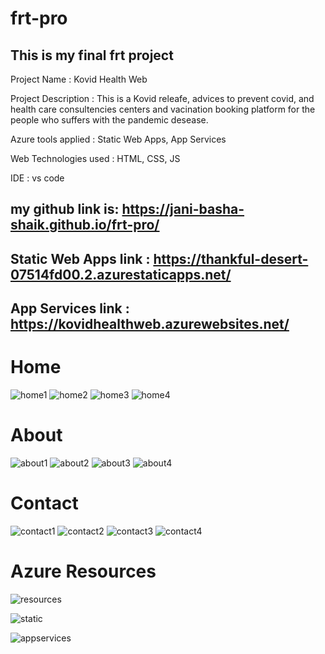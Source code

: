 # frt-pro
## This is my final frt project

Project Name : Kovid Health Web

Project Description : This is a Kovid releafe, advices to prevent covid, and health care consultencies centers and vacination booking platform for the people who suffers with the pandemic desease. 

Azure tools applied : Static Web Apps, App Services

Web Technologies used : HTML, CSS, JS

IDE : vs code

## my github link is: https://jani-basha-shaik.github.io/frt-pro/
## Static Web Apps link : https://thankful-desert-07514fd00.2.azurestaticapps.net/ 
## App Services link : https://kovidhealthweb.azurewebsites.net/


# Home
![home1](https://user-images.githubusercontent.com/116842043/200817031-d5dbd213-5ea2-44dc-b468-2bf22508504b.png)
![home2](https://user-images.githubusercontent.com/116842043/200817049-a07f35d8-964a-4451-9326-1a7f571871ba.png)
![home3](https://user-images.githubusercontent.com/116842043/200817057-c784ce1f-4960-48d5-91ab-2b7f8cc91560.png)
![home4](https://user-images.githubusercontent.com/116842043/200817066-1e5abc4c-8c6f-4b48-900c-b8494ee84f3f.png)

# About
![about1](https://user-images.githubusercontent.com/116842043/200817395-17b3eef3-86a6-40ff-aad8-64c617738464.png)
![about2](https://user-images.githubusercontent.com/116842043/200817393-d031b20e-b4c0-4546-95bc-2160ab5d7303.png)
![about3](https://user-images.githubusercontent.com/116842043/200817394-3ad2c679-c9cf-4bc0-8323-3402fd6f3f2f.png)
![about4](https://user-images.githubusercontent.com/116842043/200817396-1efb0f90-3c61-49c1-9293-fa5eba105fbd.png)

# Contact
![contact1](https://user-images.githubusercontent.com/116842043/200817286-bc59182d-157e-4f7e-ac34-424e057e76e6.png)
![contact2](https://user-images.githubusercontent.com/116842043/200817285-2e79d124-a9b7-4a6f-b8a2-2cdcd16a12f2.png)
![contact3](https://user-images.githubusercontent.com/116842043/200817288-83da1b11-f2a4-4f69-b5a4-4f35dfc04650.png)
![contact4](https://user-images.githubusercontent.com/116842043/200817287-469d91f4-b5dc-4b37-8366-c6fe5a85133a.png)

# Azure Resources
![resources](https://user-images.githubusercontent.com/116842043/201100484-7fd7e20f-8fbe-47d8-9d65-390bf9df49f8.png)

![static](https://user-images.githubusercontent.com/116842043/201100541-4418cecd-b6de-43d9-ae1a-9fb6fb8d887c.png)

![appservices](https://user-images.githubusercontent.com/116842043/201100567-e1c31be8-959b-4822-885b-8dec188a2866.png)


